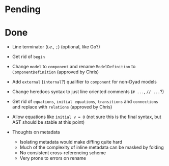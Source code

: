 # Pending

# Done

- Line terminator (_i.e.,_ `;`) (optional, like Go?)
- Get rid of `begin`
- Change `model` to `component` and rename `ModelDefinition` to
  `ComponentDefinition` (approved by Chris)
- Add `external` (`internal`?) qualifier to `component` for non-Dyad models
- Change heredocs syntax to just line oriented comments (`# ...`, `// ...`?)
- Get rid of `equations`, `initial equations`, `transitions` and `connections`
  and replace with `relations` (approved by Chris)
- Allow equations like `initial v = 0` (not sure this is the final syntax, but
  AST should be stable at this point)

- Thoughts on metadata
  - Isolating metadata would make diffing quite hard
  - Much of the complexity of inline metadata can be masked by folding
  - No consistent cross-referencing scheme
  - Very prone to errors on rename
